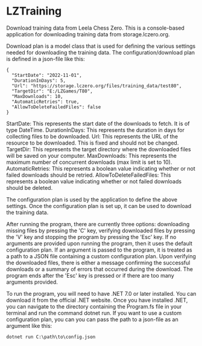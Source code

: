 # LZTraining
Download training data from Leela Chess Zero. This is a console-based application for downloading training data from storage.lczero.org. 

Download plan is a model class that is used for defining the various settings needed for downloading the training data. The configuration/download plan is defined in a json-file like this:
```
{
  "StartDate": "2022-11-01",
  "DurationInDays": 5,
  "Url": "https://storage.lczero.org/files/training_data/test80",
  "TargetDir": "E:/LZGames/T80",
  "MaxDownloads": 10,
  "AutomaticRetries": true,
  "AllowToDeleteFailedFiles": false
}
```
StartDate: This represents the start date of the downloads to fetch. It is of type DateTime.
DurationInDays: This represents the duration in days for collecting files to be downloaded.
Url: This represents the URL of the resource to be downloaded. This is fixed and should not be changed.
TargetDir: This represents the target directory where the downloaded files will be saved on your computer.
MaxDownloads: This represents the maximum number of concurrent downloads (max limit is set to 10).
AutomaticRetries: This represents a boolean value indicating whether or not failed downloads should be retried.
AllowToDeleteFailedFiles: This represents a boolean value indicating whether or not failed downloads should be deleted.

The configuration plan is used by the application to define the above settings. Once the configuration plan is set up, it can be used to download the training data. 

After running the program, there are currently three options: downloading missing files by pressing the 'C' key, verifying downloaded files by pressing the 'V' key and stopping the program by pressing the 'Esc' key.
If no arguments are provided upon running the program, then it uses the default configuration plan. If an argument is passed to the program, it is treated as a path to a JSON file containing a custom configuration plan. Upon verifying the downloaded files, there is either a message confirming the successful downloads or a summary of errors that occurred during the download. The program ends after the 'Esc' key is pressed or if there are too many arguments provided.

To run the program, you will need to have .NET 7.0 or later installed. You can download it from the official .NET website. Once you have installed .NET, you can navigate to the directory containing the Program.fs file in your terminal and run the command dotnet run. If you want to use a custom configuration plan, you can you can pass the path to a json-file as an argument like this:

` dotnet run C:\path\to\config.json `



